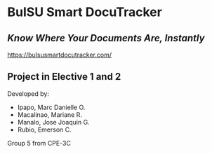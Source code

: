 # BulSU Smart DocuTracker
*Know Where Your Documents Are, Instantly*
----
https://bulsusmartdocutracker.com/

## Project in Elective 1 and 2

Developed by:
- Ipapo, Marc Danielle O.
- Macalinao, Mariane R.
- Manalo, Jose Joaquin G.
- Rubio, Emerson C.

 Group 5 from CPE-3C
